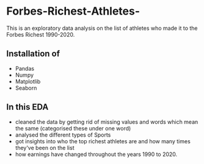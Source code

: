 # Forbes-Richest-Athletes-
This is an exploratory data analysis on the list of athletes who made it to the Forbes Richest 1990-2020.


## Installation of
- Pandas
- Numpy
- Matplotlib
- Seaborn

## In this EDA
- cleaned the data by getting rid of missing values and words which mean the same (categorised these under one word)
- analysed the different types of Sports
- got insights into who the top richest athletes are and how many times they've been on the list
- how earnings have changed throughout the years 1990 to 2020.


